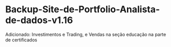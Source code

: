 # Backup-Site-de-Portfolio-Analista-de-dados-v1.16
Adicionado: Investimentos e Trading, e Vendas na seção educação na parte de certificados
